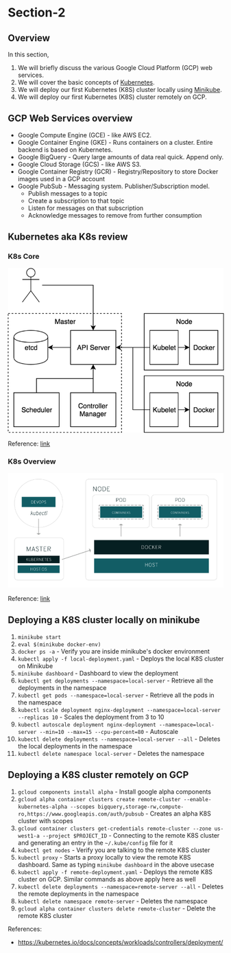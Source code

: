 # Section-2

## Overview
In this section,
1. We will briefly discuss the various Google Cloud Platform (GCP) web services.
2. We will cover the basic concepts of [Kubernetes](https://kubernetes.io/).
3. We will deploy our first Kubernetes (K8S) cluster locally using [Minikube](https://github.com/kubernetes/minikube).
4. We will deploy our first Kubernetes (K8S) cluster remotely on GCP.


## GCP Web Services overview
* Google Compute Engine (GCE) - like AWS EC2.
* Google Container Engine (GKE) - Runs containers on a cluster. Entire backend is based on Kubernetes.
* Google BigQuery - Query large amounts of data real quick. Append only.
* Google Cloud Storage (GCS) - like AWS S3.
* Google Container Registry (GCR) - Registry/Repository to store Docker images used in a GCP account
* Google PubSub - Messaging system. Publisher/Subscription model.
    * Publish messages to a topic
    * Create a subscription to that topic
    * Listen for messages on that subscription
    * Acknowledge messages to remove from further consumption


## Kubernetes aka K8s review

### K8s Core
![k8s core](imgs/k8s.png)

Reference: [link](https://blog.heptio.com/core-kubernetes-jazz-improv-over-orchestration-a7903ea92ca)

### K8s Overview
![k8s overview](imgs/k8s4.png)

Reference: [link](https://www.redhat.com/en/containers/what-is-kubernetes)

## Deploying a K8S cluster locally on minikube

1. `minikube start`
2. `eval $(minikube docker-env)`
3. `docker ps -a` - Verify you are inside minikube's docker environment
4. `kubectl apply -f local-deployment.yaml` - Deploys the local K8S cluster on Minikube
5. `minikube dashboard` - Dashboard to view the deployment
6. `kubectl get deployments --namespace=local-server` - Retrieve all the deployments in the namespace
7. `kubectl get pods --namespace=local-server` - Retrieve all the pods in the namespace
8. `kubectl scale deployment nginx-deployment --namespace=local-server --replicas 10` - Scales the deployment from 3 to 10
9. `kubectl autoscale deployment nginx-deployment --namespace=local-server --min=10 --max=15 --cpu-percent=80` - Autoscale
10. `kubectl delete deployments --namespace=local-server --all` - Deletes the local deployments in the namespace
11. `kubectl delete namespace local-server` - Deletes the namespace


## Deploying a K8S cluster remotely on GCP

1. `gcloud components install alpha` - Install google alpha components
2. `gcloud alpha container clusters create remote-cluster --enable-kubernetes-alpha --scopes bigquery,storage-rw,compute-ro,https://www.googleapis.com/auth/pubsub` - Creates an alpha K8S cluster with scopes
3. `gcloud container clusters get-credentials remote-cluster --zone us-west1-a --project $PROJECT_ID` - Connecting to the remote K8S cluster and generating an entry in the `~/.kube/config` file for it
4. `kubectl get nodes` - Verify you are talking to the remote K8S cluster
5. `kubectl proxy` - Starts a proxy locally to view the remote K8S dashboard. Same as typing `minikube dashboard` in the above usecase
6. `kubectl apply -f remote-deployment.yaml` - Deploys the remote K8S cluster on GCP. Similar commands as above apply here as well
7. `kubectl delete deployments --namespace=remote-server --all` - Deletes the remote deployments in the namespace
8. `kubectl delete namespace remote-server` - Deletes the namespace
9. `gcloud alpha container clusters delete remote-cluster` - Delete the remote K8S cluster

References:
* https://kubernetes.io/docs/concepts/workloads/controllers/deployment/
